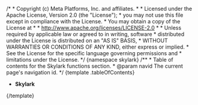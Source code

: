 /\* \* Copyright (c) Meta Platforms, Inc. and affiliates. \* \* Licensed
under the Apache License, Version 2.0 (the \"License\"); \* you may not
use this file except in compliance with the License. \* You may obtain a
copy of the License at \* \* http://www.apache.org/licenses/LICENSE-2.0
\* \* Unless required by applicable law or agreed to in writing,
software \* distributed under the License is distributed on an \"AS IS\"
BASIS, \* WITHOUT WARRANTIES OR CONDITIONS OF ANY KIND, either express
or implied. \* See the License for the specific language governing
permissions and \* limitations under the License. \*/ {namespace
skylark} /\*\* \* Table of contents for the Skylark functions section.
\* \@param navid The current page\'s navigation id. \*/ {template
.tableOfContents}

-   **Skylark**

{/template}
